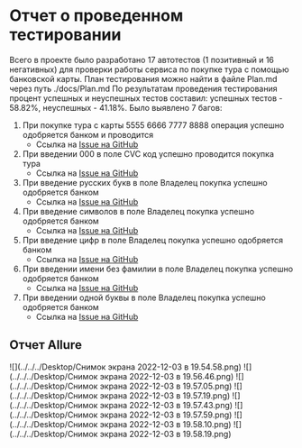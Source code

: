 # Отчет о проведенном тестировании

Всего в проекте было разработано 17 автотестов (1 позитивный и 16 негативных) для проверки работы сервиса по покупке тура с помощью банковской карты.
План тестирования можно найти в файле Plan.md через путь ./docs/Plan.md
По результатам проведения тестирования процент успешных и неуспешных тестов составил: успешных тестов - 58.82%, неуспешных - 41.18%.
Было выявлено 7 багов:
1. При покупке тура с карты 5555 6666 7777 8888 операция успешно одобряется банком и проводится
   - Ссылка на [Issue на GitHub](https://github.com/Nightfox87/QAProject/issues/1)
2. При введении 000 в поле CVC код успешно проводится покупка тура 
   - Ссылка на [Issue на GitHub](https://github.com/Nightfox87/QAProject/issues/3)
3. При введение русских букв в поле Владелец покупка успешно одобряется банком
   - Ссылка на [Issue на GitHub](https://github.com/Nightfox87/QAProject/issues/4)
4. При введение символов в поле Владелец покупка успешно одобряется банком
   - Ссылка на [Issue на GitHub](https://github.com/Nightfox87/QAProject/issues/5)
5. При введение цифр в поле Владелец покупка успешно одобряется банком
   - Ссылка на [Issue на GitHub](https://github.com/Nightfox87/QAProject/issues/6)
6. При введении имени без фамилии в поле Владелец покупка успешно одобряется банком
   - Ссылка на [Issue на GitHub](https://github.com/Nightfox87/QAProject/issues/7)
7. При введении одной буквы в поле Владелец покупка успешно одобряется банком
   - Ссылка на [Issue на GitHub](https://github.com/Nightfox87/QAProject/issues/8)

## Отчет Allure

![](../../../Desktop/Снимок экрана 2022-12-03 в 19.54.58.png)
![](../../../Desktop/Снимок экрана 2022-12-03 в 19.56.46.png)
![](../../../Desktop/Снимок экрана 2022-12-03 в 19.57.05.png)
![](../../../Desktop/Снимок экрана 2022-12-03 в 19.57.19.png)
![](../../../Desktop/Снимок экрана 2022-12-03 в 19.57.43.png)
![](../../../Desktop/Снимок экрана 2022-12-03 в 19.57.59.png)
![](../../../Desktop/Снимок экрана 2022-12-03 в 19.58.10.png)
![](../../../Desktop/Снимок экрана 2022-12-03 в 19.58.19.png)
